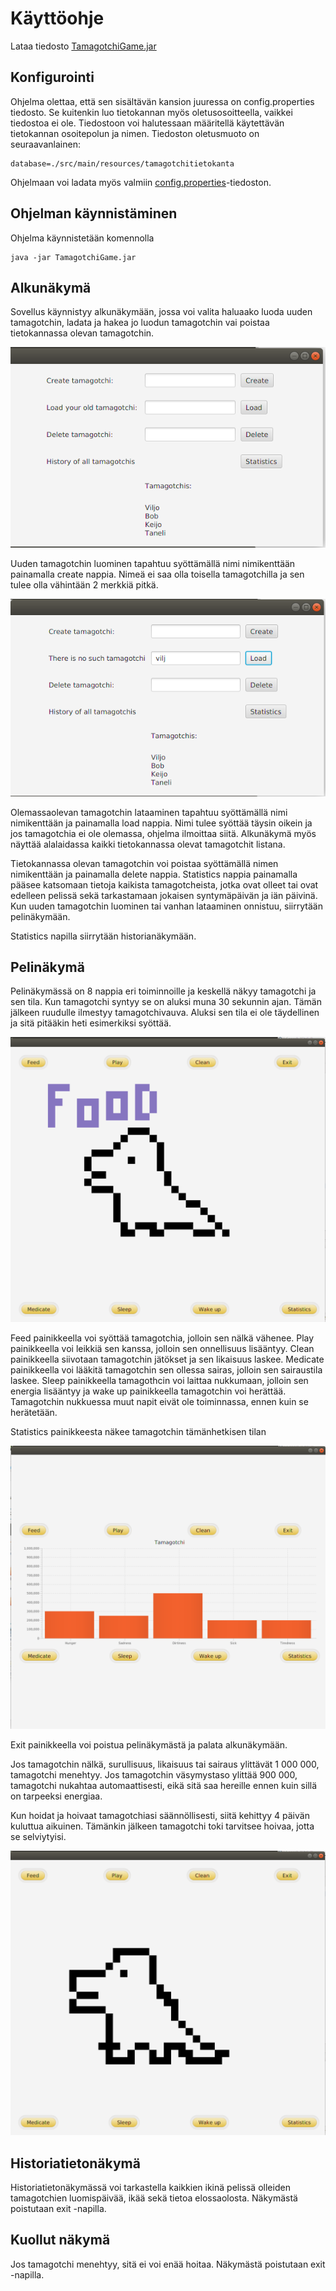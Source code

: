 # Käyttöohje

Lataa tiedosto [TamagotchiGame.jar](https://github.com/millalin/ot-harjoitustyo/releases/tag/1.0)

## Konfigurointi

Ohjelma olettaa, että sen sisältävän kansion juuressa on config.properties tiedosto. Se kuitenkin luo tietokannan myös oletusosoitteella, vaikkei tiedostoa ei ole. Tiedostoon voi halutessaan määritellä käytettävän tietokannan osoitepolun ja nimen. Tiedoston oletusmuoto on seuraavanlainen:

    database=./src/main/resources/tamagotchitietokanta

Ohjelmaan voi ladata myös valmiin [config.properties](https://github.com/millalin/ot-harjoitustyo/blob/master/TamagotchiGame/config.properties)-tiedoston. 

## Ohjelman käynnistäminen

Ohjelma käynnistetään komennolla

    java -jar TamagotchiGame.jar

## Alkunäkymä

Sovellus käynnistyy alkunäkymään, jossa voi valita haluaako luoda uuden tamagotchin, ladata ja hakea jo luodun tamagotchin vai poistaa tietokannassa olevan tamagotchin. 

![alt.text](kayttoohjekuvat/alkunakyma_luo.png)

Uuden tamagotchin luominen tapahtuu syöttämällä nimi nimikenttään painamalla create nappia. Nimeä ei saa olla toisella tamagotchilla ja sen tulee olla vähintään 2 merkkiä pitkä. 

![alt.text](kayttoohjekuvat/alkunakyma_load.png)

Olemassaolevan tamagotchin lataaminen tapahtuu syöttämällä nimi nimikenttään ja painamalla load nappia. Nimi tulee syöttää täysin oikein ja jos tamagotchia ei ole olemassa, ohjelma ilmoittaa siitä. Alkunäkymä myös näyttää alalaidassa kaikki tietokannassa olevat tamagotchit listana. 

Tietokannassa olevan tamagotchin voi poistaa syöttämällä nimen nimikenttään ja painamalla delete nappia. Statistics nappia painamalla pääsee katsomaan tietoja kaikista tamagotcheista, jotka ovat olleet tai ovat edelleen pelissä sekä tarkastamaan jokaisen syntymäpäivän ja iän päivinä. Kun uuden tamagotchin luominen tai vanhan lataaminen onnistuu, siirrytään pelinäkymään. 

Statistics napilla siirrytään historianäkymään.

## Pelinäkymä

Pelinäkymässä on 8 nappia eri toiminnoille ja keskellä näkyy tamagotchi ja sen tila. Kun tamagotchi syntyy se on aluksi muna 30 sekunnin ajan. Tämän jälkeen ruudulle ilmestyy tamagotchivauva. Aluksi sen tila ei ole täydellinen ja sitä pitääkin heti esimerkiksi syöttää.

![alt.text](kayttoohjekuvat/pelinakyma_nalka.png)

Feed painikkeella voi syöttää tamagotchia, jolloin sen nälkä vähenee. Play painikkeella voi leikkiä sen kanssa, jolloin sen onnellisuus lisääntyy. Clean painikkeella siivotaan tamagotchin jätökset ja sen likaisuus laskee. Medicate painikkeella voi lääkitä tamagotchin sen ollessa sairas, jolloin sen sairaustila laskee. Sleep painikkeella tamagothcin voi laittaa nukkumaan, jolloin sen energia lisääntyy ja wake up painikkeella tamagotchin voi herättää. Tamagotchin nukkuessa muut napit eivät ole toiminnassa, ennen kuin se herätetään. 

Statistics painikkeesta näkee tamagotchin tämänhetkisen tilan 

![alt.text](kayttoohjekuvat/tilastonakyma.png)

Exit painikkeella voi poistua pelinäkymästä ja palata alkunäkymään. 

Jos tamagotchin nälkä, surullisuus, likaisuus tai sairaus ylittävät 1 000 000, tamagotchi menehtyy. Jos tamagotchin väsymystaso ylittää 900 000, tamagotchi nukahtaa automaattisesti, eikä sitä saa hereille ennen kuin sillä on tarpeeksi energiaa. 

Kun hoidat ja hoivaat tamagotchiasi säännöllisesti, siitä kehittyy 4 päivän kuluttua aikuinen. Tämänkin jälkeen tamagotchi toki tarvitsee hoivaa, jotta se selviytyisi.

![alt.text](kayttoohjekuvat/aikuinen.png)



## Historiatietonäkymä

Historiatietonäkymässä voi tarkastella kaikkien ikinä pelissä olleiden tamagotchien luomispäivää, ikää sekä tietoa elossaolosta. Näkymästä poistutaan exit -napilla. 


## Kuollut näkymä

Jos tamagotchi menehtyy, sitä ei voi enää hoitaa. Näkymästä poistutaan exit -napilla. 
